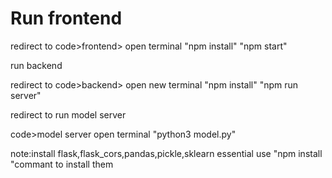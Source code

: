 # Run frontend

redirect to code>frontend>
open terminal
"npm install"
"npm start"

run backend

redirect to code>backend>
open new terminal
"npm install"
"npm run server"

redirect to run model server

code>model server
open terminal
"python3 model.py"

note:install flask,flask_cors,pandas,pickle,sklearn essential
use "npm install "commant to install them 
